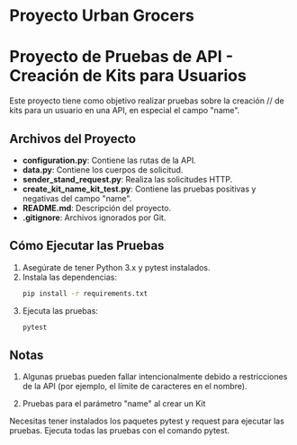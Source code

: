 # Proyecto Urban Grocers 

# Proyecto de Pruebas de API - Creación de Kits para Usuarios

Este proyecto tiene como objetivo realizar pruebas sobre la creación //
de kits para un usuario en una API, en especial el campo "name".
 

## Archivos del Proyecto

- **configuration.py**: Contiene las rutas de la API.
- **data.py**: Contiene los cuerpos de solicitud.
- **sender_stand_request.py**: Realiza las solicitudes HTTP.
- **create_kit_name_kit_test.py**: Contiene las pruebas positivas y negativas del campo "name".
- **README.md**: Descripción del proyecto.
- **.gitignore**: Archivos ignorados por Git.

## Cómo Ejecutar las Pruebas

1. Asegúrate de tener Python 3.x y pytest instalados.
2. Instala las dependencias:
    ```bash
    pip install -r requirements.txt
    ```
3. Ejecuta las pruebas:
    ```bash
    pytest
    ```

## Notas

1. Algunas pruebas pueden fallar intencionalmente debido 
a restricciones de la API (por ejemplo, el límite de caracteres en el nombre).

3. Pruebas para el parámetro "name" al crear un Kit

Necesitas tener instalados los paquetes pytest y request para ejecutar las pruebas.
Ejecuta todas las pruebas con el comando pytest.

